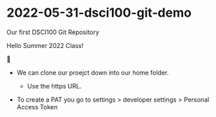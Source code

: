 # 2022-05-31-dsci100-git-demo
Our first DSCI100 Git Repository

Hello Summer 2022 Class!

🐼

- We can clone our proejct down into our home folder.
  - Use the https URL.

- To create a PAT you go to settings > developer settings > Personal Access Token
